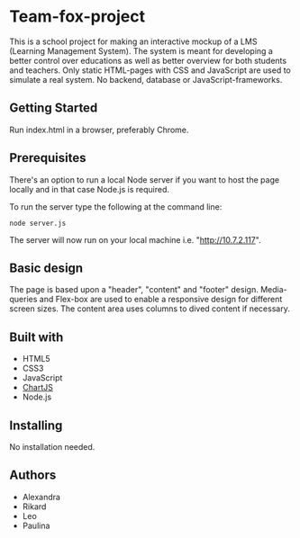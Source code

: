 # Team-fox-project
This is a school project for making an interactive mockup of a LMS (Learning Management System). The system is meant for developing a better control over educations as well as better overview for both students and teachers. Only static HTML-pages with CSS and JavaScript are used to simulate a real system. No backend, database or JavaScript-frameworks. 

## Getting Started
Run index.html in a browser, preferably Chrome. 

## Prerequisites
There's an option to run a local Node server if you want to host the page locally and in that case Node.js is required. 

To run the server type the following at the command line:

```
node server.js

```
The server will now run on your local machine i.e. "http://10.7.2.117". 

## Basic design
The page is based upon a "header", "content" and "footer" design. Media-queries and Flex-box are used to enable a responsive design for different screen sizes. The content area uses columns to dived content if necessary. 

## Built with
- HTML5
- CSS3
- JavaScript
- [ChartJS](http://www.chartjs.org)
- Node.js

## Installing
No installation needed.

## Authors 
- Alexandra
- Rikard
- Leo
- Paulina